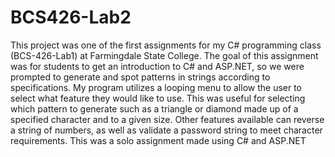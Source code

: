 # BCS426-Lab2
This project was one of the first assignments for my C# programming class (BCS-426-Lab1) at Farmingdale State College. 
The goal of this assignment was for students to get an introduction to C# and ASP.NET, 
so we were prompted to generate and spot patterns in strings according to specifications. 
My program utilizes a looping menu to allow the user to select what feature they would like to use. 
This was useful for selecting which pattern to generate such as a triangle or diamond made up of a specified character and to a given size. 
Other features available can reverse a string of numbers, as well as validate a password string to meet character requirements. 
This was a solo assignment made using C# and ASP.NET
